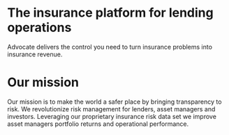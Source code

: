 # The insurance platform for lending operations
Advocate delivers the control you need to turn insurance problems into insurance revenue.

#  Our mission
Our mission is to make the world a safer place by bringing transparency to risk. We revolutionize risk management for lenders, asset managers and investors. Leveraging our proprietary insurance risk data set we improve asset managers portfolio returns and operational performance.